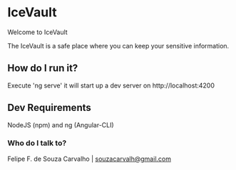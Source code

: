 # IceVault

Welcome to IceVault

The IceVault is a safe place where you can keep your sensitive information.

## How do I run it?

Execute 'ng serve' it will start up a dev server on http://localhost:4200

## Dev Requirements

NodeJS (npm) and ng (Angular-CLI)

### Who do I talk to? ###

Felipe F. de Souza Carvalho | souzacarvalh@gmail.com
